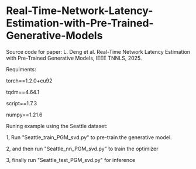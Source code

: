 # Real-Time-Network-Latency-Estimation-with-Pre-Trained-Generative-Models
Source code for paper: 
L. Deng et al. Real-Time Network Latency Estimation with Pre-Trained Generative Models, IEEE TNNLS, 2025.

Requiments:

torch==1.2.0+cu92

tqdm==4.64.1

script==1.7.3

numpy==1.21.6



Runing example using the Seattle dataset:

1, Run "Seattle_train_PGM_svd.py" to pre-train the generative model.

2, and then run "Seattle_nn_PGM_svd.py" to train the optimizer

3, finally run "Seattle_test_PGM_svd.py" for inference

